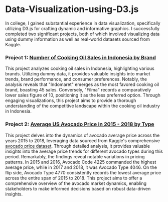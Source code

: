 # Data-Visualization-using-D3.js

In college, I gained substantial experience in data visualization, specifically utilizing D3.js for crafting dynamic and informative graphics. I successfully completed two significant projects, both of which involved visualizing data using dummy information as well as real-world datasets sourced from Kaggle.

### Project 1: [Number of Cooking Oil Sales in Indonesia by Brand](https://rawcdn.githack.com/nyomangedetrisnasanjaya/Data-Visualization-using-D3.js/105fde9999918185859745370a370c298cf279fa/Number%20of%20Cooking%20Oil%20Sales%20in%20Indonesia%20by%20Brand.html)

This project analyzes cooking oil sales in Indonesia, highlighting various brands. Utilizing dummy data, it provides valuable insights into market trends, brand performance, and consumer preferences. Notably, the analysis reveals that "Indomaret" emerges as the most favored cooking oil brand, boasting 45 sales. Conversely, "Filma" records a comparatively lower sales figure of 10, positioning it as the less preferred option. Through engaging visualizations, this project aims to provide a thorough understanding of the competitive landscape within the cooking oil industry in Indonesia.

### Project 2: [Average US Avocado Price in 2015 - 2018 by Type](https://rawcdn.githack.com/nyomangedetrisnasanjaya/Data-Visualization-using-D3.js/80f59633d59535b40d26e5b4c61a6927f780bd3e/Average%20Price%20of%20Avocado%20in%202015%20-%202018%20by%20Type.html)

This project delves into the dynamics of avocado average price across the years 2015 to 2018, leveraging data sourced from Kaggle's comprehensive [avocado price dataset](https://www.kaggle.com/datasets/neuromusic/avocado-prices). Through detailed analysis, it provides valuable insights into the average price trends for different avocado types during this period. Remarkably, the findings reveal notable variations in pricing patterns. In 2015 and 2016, Avocado Code 4225 commanded the highest average price, while in 2017 and 2018, it was Avocado Type 4046. On the flip side, Avocado Type 4770 consistently records the lowest average price across the entire span of 2015 to 2018. This project aims to offer a comprehensive overview of the avocado market dynamics, enabling stakeholders to make informed decisions based on robust data-driven insights.
